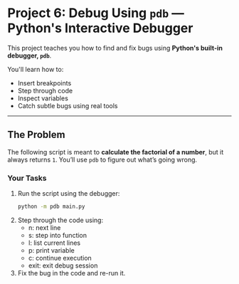 # Project 6: Debug Using `pdb` — Python's Interactive Debugger

This project teaches you how to find and fix bugs using **Python's built-in debugger, `pdb`**.

You'll learn how to:
- Insert breakpoints
- Step through code
- Inspect variables
- Catch subtle bugs using real tools

---

## The Problem

The following script is meant to **calculate the factorial of a number**, but it always returns `1`. You’ll use `pdb` to figure out what’s going wrong.

### Your Tasks

1. Run the script using the debugger:
   ```bash
   python -m pdb main.py
   ```
2. Step through the code using:
    - n: next line
    - s: step into function
    - l: list current lines
    - p: print variable
    - c: continue execution
    - exit: exit debug session
3. Fix the bug in the code and re-run it.